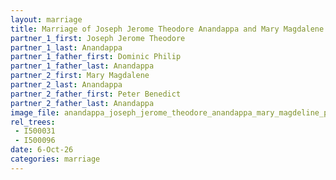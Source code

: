 ```yaml
---
layout: marriage
title: Marriage of Joseph Jerome Theodore Anandappa and Mary Magdalene Anandappa
partner_1_first: Joseph Jerome Theodore
partner_1_last: Anandappa
partner_1_father_first: Dominic Philip
partner_1_father_last: Anandappa
partner_2_first: Mary Magdalene
partner_2_last: Anandappa
partner_2_father_first: Peter Benedict
partner_2_father_last: Anandappa
image_file: anandappa_joseph_jerome_theodore_anandappa_mary_magdeline_page_1159
rel_trees:
 - I500031
 - I500096
date: 6-Oct-26
categories: marriage
---
```



